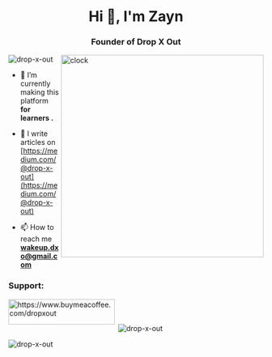 <h1 align="center">Hi 👋, I'm Zayn</h1>
<h3 align="center">Founder of Drop X Out</h3>

<img align="right" src="https://i.gifer.com/7If9.mp4" alt="clock" width="400">

<p align="left"> <img src="https://komarev.com/ghpvc/?username=drop-x-out&label=Profile%20views&color=0e75b6&style=flat" alt="drop-x-out" /> </p>

- 🌱 I’m currently making this platform **for learners .**

- 📝 I write articles on [https://medium.com/@drop-x-out](https://medium.com/@drop-x-out)

- 📫 How to reach me **wakeup.dxo@gmail.com**

<h3 align="left">Support:</h3>
<p><a href="https://www.buymeacoffee.com/https://www.buymeacoffee.com/dropxout"> <img align="left" src="https://cdn.buymeacoffee.com/buttons/v2/default-yellow.png" height="50" width="210" alt="https://www.buymeacoffee.com/dropxout" /></a></p><br><br>

<p>&nbsp;<img align="center" src="https://github-readme-stats.vercel.app/api?username=drop-x-out&show_icons=true&locale=en" alt="drop-x-out" /></p>

<p><img align="center" src="https://github-readme-streak-stats.herokuapp.com/?user=drop-x-out&" alt="drop-x-out" /></p>
